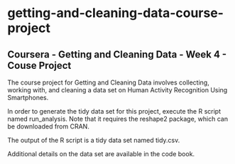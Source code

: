 # getting-and-cleaning-data-course-project
## Coursera - Getting and Cleaning Data - Week 4 - Couse Project

The course project for Getting and Cleaning Data involves collecting, working 
with, and cleaning a data set on Human Activity Recognition Using Smartphones.

In order to generate the tidy data set for this project, execute the R script 
named run_analysis. Note that it requires the reshape2 package, which can be 
downloaded from CRAN.

The output of the R script is a tidy data set named tidy.csv.

Additional details on the data set are available in the code book.